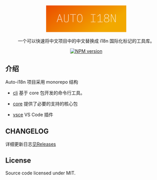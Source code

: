 <br />

<p align="center">
<img src="https://github.com/baohangxing/auto-i18n/raw/main/images/logo.svg" style="width:250px" />
</p>

<p align="center">
一个可以快速将中文项目中的中文替换成 i18n 国际化标记的工具库。
</p>

<p align="center">
<a href="https://www.npmjs.com/package/@h1mple/auto-i18n-cli">
<img alt="NPM version" src="https://img.shields.io/npm/v/@h1mple/auto-i18n-cli?label=&color=c95f8b&amp;"></a>
</p>

## 介绍

Auto-i18n 项目采用 monorepo 结构

- [cli](./packages/cli) 基于 core 包开发的命令行工具。

- [core](./packages/core) 提供了必要的支持的核心包

- [vsce](./packages/vsce) VS Code 插件

## CHANGELOG

详细更新日志[见Releases](https://github.com/baohangxing/auto-i18n/releases)

## License

Source code licensed under MIT.
